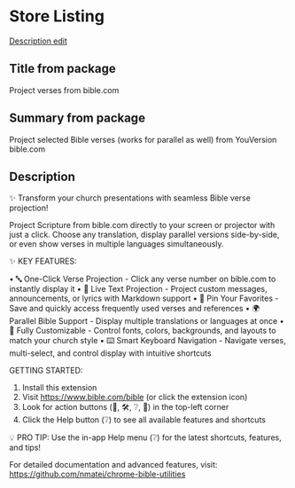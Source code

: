 # Store Listing

[Description edit](https://chrome.google.com/webstore/devconsole/9e4dac71-9d4e-4d35-9d09-4b3b7e2315e2/fklnkmnlobkpoiifnbnemdpamheoanpj/edit)

## Title from package

Project verses from bible.com

## Summary from package

Project selected Bible verses (works for parallel as well) from YouVersion bible.com

## Description

✨ Transform your church presentations with seamless Bible verse projection!

Project Scripture from bible.com directly to your screen or projector with just a click. Choose any translation, display parallel versions side-by-side, or even show verses in multiple languages simultaneously.

✨ KEY FEATURES:

• 🔤 One-Click Verse Projection - Click any verse number on bible.com to instantly display it
• 💬 Live Text Projection - Project custom messages, announcements, or lyrics with Markdown support
• 📌 Pin Your Favorites - Save and quickly access frequently used verses and references
• 🌍 Parallel Bible Support - Display multiple translations or languages at once
• 🎨 Fully Customizable - Control fonts, colors, backgrounds, and layouts to match your church style
• ⌨️ Smart Keyboard Navigation - Navigate verses, multi-select, and control display with intuitive shortcuts

GETTING STARTED:

1. Install this extension
2. Visit https://www.bible.com/bible (or click the extension icon)
3. Look for action buttons (💬, 🛠, ❔, 📌) in the top-left corner
4. Click the Help button (❔) to see all available features and shortcuts

💡 PRO TIP: Use the in-app Help menu (❔) for the latest shortcuts, features, and tips!

For detailed documentation and advanced features, visit: https://github.com/nmatei/chrome-bible-utilities

